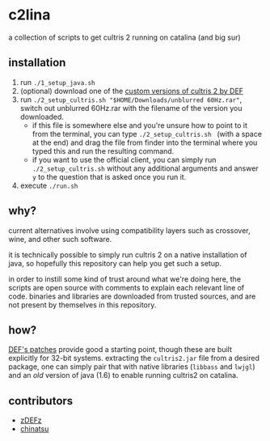 # c2lina

a collection of scripts to get cultris 2 running on catalina (and big sur)

## installation

1. run `./1_setup_java.sh`
2. (optional) download one of the [custom versions of cultris 2 by DEF](http://gewaltig.net/Forums/Thread.aspx?pageid=1&t=996~1)
3. run `./2_setup_cultris.sh "$HOME/Downloads/unblurred 60Hz.rar"`, switch out unblurred 60Hz.rar with the filename of the version you downloaded. 
    * if this file is somewhere else and you're unsure how to point to it from the terminal, you can type `./2_setup_cultris.sh ` (with a space at the end) and drag the file from finder into the terminal where you typed this and run the resulting command.
    * if you want to use the official client, you can simply run `./2_setup_cultris.sh` without any additional arguments and answer `y` to the question that is asked once you run it.
4. execute `./run.sh`

## why?

current alternatives involve using compatibility layers such as
crossover, wine, and other such software.

it is technically possible to simply run cultris 2 on a native
installation of java, so hopefully this repository can help you
get such a setup.

in order to instill some kind of trust around what we're doing here,
the scripts are open source with comments to explain each relevant line
of code. binaries and libraries are downloaded from trusted sources,
and are not present by themselves in this repository.

## how?

[DEF's patches](http://gewaltig.net/Forums/Thread.aspx?pageid=1&t=996~1)
provide good a starting point, though these are built explicitly for 32-bit
systems. extracting the `cultris2.jar` file from a desired package,
one can simply pair that with native libraries (`libbass` and `lwjgl`)
and an *old* version of java (1.6) to enable running cultris2 on
catalina.

## contributors

* [zDEFz](https://github.com/zDEFz)
* [chinatsu](https://github.com/chinatsu)
